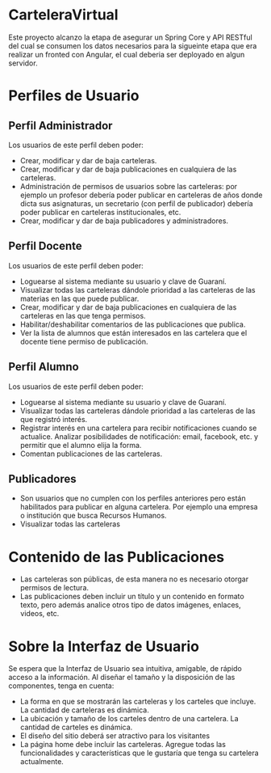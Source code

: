 # CarteleraVirtual
Este proyecto alcanzo la etapa de asegurar un Spring Core y API RESTful del cual se consumen los datos necesarios para la sigueinte etapa que era realizar un fronted con Angular, el cual deberia ser deployado en algun servidor.

# Perfiles de Usuario
## Perfil Administrador
Los usuarios de este perfil deben poder:
- Crear, modificar y dar de baja carteleras.
- Crear, modificar y dar de baja publicaciones en cualquiera de las carteleras.
- Administración de permisos de usuarios sobre las carteleras: por ejemplo un profesor debería poder
publicar en carteleras de años donde dicta sus asignaturas, un secretario (con perfil de publicador)
debería poder publicar en carteleras institucionales, etc.
- Crear, modificar y dar de baja publicadores y administradores.

## Perfil Docente
Los usuarios de este perfil deben poder:
- Loguearse al sistema mediante su usuario y clave de Guaraní.
- Visualizar todas las carteleras dándole prioridad a las carteleras de las materias en las que puede
publicar.
- Crear, modificar y dar de baja publicaciones en cualquiera de las carteleras en las que tenga
permisos.
- Habilitar/deshabilitar comentarios de las publicaciones que publica.
- Ver la lista de alumnos que están interesados en las cartelera que el docente tiene permiso de
publicación.

## Perfil Alumno
Los usuarios de este perfil deben poder:
- Loguearse al sistema mediante su usuario y clave de Guaraní.
- Visualizar todas las carteleras dándole prioridad a las carteleras de las que registró interés.
- Registrar interés en una cartelera para recibir notificaciones cuando se actualice. Analizar
posibilidades de notificación: email, facebook, etc. y permitir que el alumno elija la forma.
- Comentan publicaciones de las carteleras.

## Publicadores
- Son usuarios que no cumplen con los perfiles anteriores pero están habilitados para publicar en
alguna cartelera. Por ejemplo una empresa o institución que busca Recursos Humanos.
- Visualizar todas las carteleras

# Contenido de las Publicaciones
- Las carteleras son públicas, de esta manera no es necesario otorgar permisos de lectura.
- Las publicaciones deben incluir un título y un contenido en formato texto, pero además analice otros
tipo de datos imágenes, enlaces, videos, etc.


# Sobre la Interfaz de Usuario
Se espera que la Interfaz de Usuario sea intuitiva, amigable, de rápido acceso a la información.
Al diseñar el tamaño y la disposición de las componentes, tenga en cuenta:
- La forma en que se mostrarán las carteleras y los carteles que incluye. La cantidad de carteleras es
dinámica.
- La ubicación y tamaño de los carteles dentro de una cartelera. La cantidad de carteles es dinámica.
- El diseño del sitio deberá ser atractivo para los visitantes
- La página home debe incluir las carteleras.
Agregue todas las funcionalidades y características que le gustaría que tenga su cartelera
actualmente.
